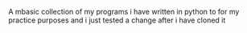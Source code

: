 A mbasic collection of my programs i  have written in python to for my 
practice 
purposes and i just tested a change after i have cloned it
